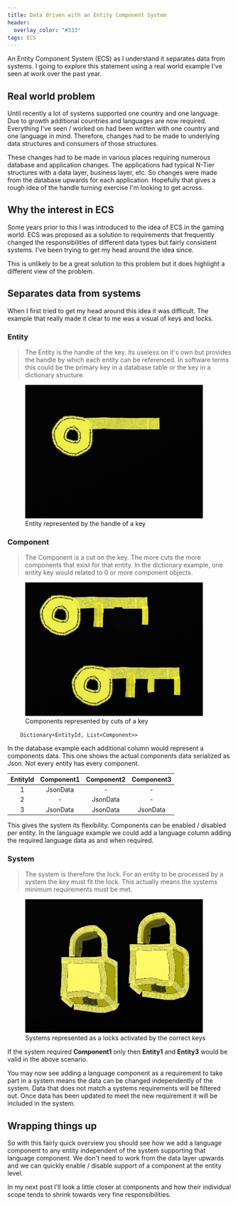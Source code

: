 ```yaml
---
title: Data driven with an Entity Component System
header:
  overlay_color: "#333"
tags: ECS
---
```

An Entity Component System (ECS) as I understand it separates data from systems. I going to explore this statement using a real world example I've seen at work over the past year.

## Real world problem
Until recently a lot of systems supported one country and one language. Due to growth additional countries and languages are now required. Everything I've seen / worked on had been written with one country and one language in mind. Therefore, changes had to be made to underlying data structures and consumers of those structures.

These changes had to be made in various places requiring numerous database and application changes. The applications had typical N-Tier structures with a data layer, business layer, etc. So changes were made from the database upwards for each application. Hopefully that gives a rough idea of the handle turning exercise I'm looking to get across.

## Why the interest in ECS
Some years prior to this I was introduced to the idea of ECS in the gaming world. ECS was proposed as a solution to requirements that frequently changed the responsibilities of different data types but fairly consistent systems. I've been trying to get my head around the idea since.

This is unlikely to be a great solution to this problem but it does highlight a different view of the problem.

## Separates data from systems
When I first tried to get my head around this idea it was difficult. The example that really made it clear to me was a visual of keys and locks.

### Entity
<blockquote>
The Entity is the handle of the key. Its useless on it's own but provides the handle by which each entity can be referenced. In software terms this could be the primary key in a database table or the key in a dictionary structure.  
</blockquote>
<figure>
	<img src="/assets/img/2017-05-30/EntityKey.jpg" alt="">
	<figcaption>Entity represented by the handle of a key</figcaption>
</figure>

### Component
<blockquote>
The Component is a cut on the key. The more cuts the more components that exist for that entity. In the dictionary example, one entity key would related to 0 or more component objects.  
</blockquote>
<figure>
	<img src="/assets/img/2017-05-30/ComponentKeys.jpg" alt="">
	<figcaption>Components represented by cuts of a key</figcaption>
</figure>

```
    Dictionary<EntityId, List<Component>>
```

In the database example each additional column would represent a components data. This one shows the actual components data serialized as Json. Not every entity has every component.

| EntityId        | Component1           | Component2           | Component3  |
|:-:|:-:|:-:|:-:|
| 1      | JsonData   | -|-
| 2      | -  |   JsonData    |-
| 3 | JsonData   |    JsonData    |JsonData   


This gives the system its flexibility. Components can be enabled / disabled per entity. In the language example we could add a language column adding the required language data as and when required.

### System
<blockquote>
The system is therefore the lock. For an entity to be processed by a system the key must fit the lock. This actually means the systems minimum requirements must be met.  
</blockquote>
<figure>
	<img src="/assets/img/2017-05-30/Systems.jpg" alt="">
	<figcaption>Systems represented as a locks activated by the correct keys</figcaption>
</figure>

If the system required **Component1** only then **Entity1** and **Entity3** would be valid in the above scenario.

You may now see adding a language component as a requirement to take part in a system means the data can be changed independently of the system. Data that does not match a systems requirements will be filtered out. Once data has been updated to meet the new requirement it will be included in the system.

## Wrapping things up
So with this fairly quick overview you should see how we add a language component to any entity independent of the system supporting that language component. We don't need to work from the data layer upwards and we can quickly enable / disable support of a component at the entity level.

In my next post I'll look a little closer at components and how their individual scope tends to shrink towards very fine responsibilities.
